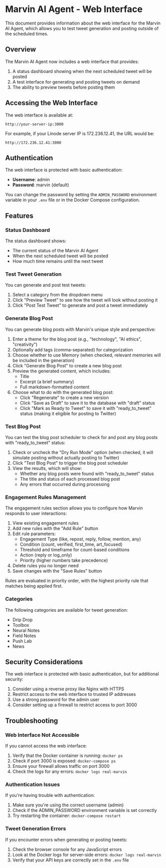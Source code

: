 # Marvin AI Agent - Web Interface

This document provides information about the web interface for the Marvin AI Agent, which allows you to test tweet generation and posting outside of the scheduled times.

## Overview

The Marvin AI Agent now includes a web interface that provides:

1. A status dashboard showing when the next scheduled tweet will be posted
2. A test interface for generating and posting tweets on demand
3. The ability to preview tweets before posting them

## Accessing the Web Interface

The web interface is available at:

```
http://your-server-ip:3000
```

For example, if your Linode server IP is 172.236.12.41, the URL would be:

```
http://172.236.12.41:3000
```

## Authentication

The web interface is protected with basic authentication:

- **Username**: admin
- **Password**: marvin (default)

You can change the password by setting the `ADMIN_PASSWORD` environment variable in your `.env` file or in the Docker Compose configuration.

## Features

### Status Dashboard

The status dashboard shows:

- The current status of the Marvin AI Agent
- When the next scheduled tweet will be posted
- How much time remains until the next tweet

### Test Tweet Generation

You can generate and post test tweets:

1. Select a category from the dropdown menu
2. Click "Preview Tweet" to see how the tweet will look without posting it
3. Click "Post Test Tweet" to generate and post a tweet immediately

### Generate Blog Post

You can generate blog posts with Marvin's unique style and perspective:

1. Enter a theme for the blog post (e.g., "technology", "AI ethics", "creativity")
2. Optionally add tags (comma-separated) for categorization
3. Choose whether to use Memory (when checked, relevant memories will be included in the generation)
4. Click "Generate Blog Post" to create a new blog post
5. Preview the generated content, which includes:
   - Title
   - Excerpt (a brief summary)
   - Full markdown-formatted content
6. Choose what to do with the generated blog post:
   - Click "Regenerate" to create a new version
   - Click "Save as Draft" to save it to the database with "draft" status
   - Click "Mark as Ready to Tweet" to save it with "ready_to_tweet" status (making it eligible for posting to Twitter)

### Test Blog Post

You can test the blog post scheduler to check for and post any blog posts with "ready_to_tweet" status:

1. Check or uncheck the "Dry Run Mode" option (when checked, it will simulate posting without actually posting to Twitter)
2. Click "Test Blog Post" to trigger the blog post scheduler
3. View the results, which will show:
   - Whether any blog posts were found with "ready_to_tweet" status
   - The title and status of each processed blog post
   - Any errors that occurred during processing

### Engagement Rules Management

The engagement rules section allows you to configure how Marvin responds to user interactions:

1. View existing engagement rules
2. Add new rules with the "Add Rule" button
3. Edit rule parameters:
   - Engagement Type (like, repost, reply, follow, mention, any)
   - Condition (count, verified, first_time, art_focused)
   - Threshold and timeframe for count-based conditions
   - Action (reply or log_only)
   - Priority (higher numbers take precedence)
4. Delete rules you no longer need
5. Save changes with the "Save Rules" button

Rules are evaluated in priority order, with the highest priority rule that matches being applied first.

### Categories

The following categories are available for tweet generation:

- Drip Drop
- Toolbox
- Neural Notes
- Field Notes
- Push Lab
- News

## Security Considerations

The web interface is protected with basic authentication, but for additional security:

1. Consider using a reverse proxy like Nginx with HTTPS
2. Restrict access to the web interface to trusted IP addresses
3. Use a strong password for the admin user
4. Consider setting up a firewall to restrict access to port 3000

## Troubleshooting

### Web Interface Not Accessible

If you cannot access the web interface:

1. Verify that the Docker container is running: `docker ps`
2. Check if port 3000 is exposed: `docker-compose ps`
3. Ensure your firewall allows traffic on port 3000
4. Check the logs for any errors: `docker logs real-marvin`

### Authentication Issues

If you're having trouble with authentication:

1. Make sure you're using the correct username (admin)
2. Check if the ADMIN_PASSWORD environment variable is set correctly
3. Try restarting the container: `docker-compose restart`

### Tweet Generation Errors

If you encounter errors when generating or posting tweets:

1. Check the browser console for any JavaScript errors
2. Look at the Docker logs for server-side errors: `docker logs real-marvin`
3. Verify that your API keys are correctly set in the `.env` file
